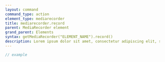 ```yaml
---
layout: command
command_type: action
element_type: mediarecorder
title: mediarecorder.record
parent: MediaRecorder element
grand_parent: Elements
syntax: getMediaRecorder("ELEMENT_NAME").record()
description: Lorem ipsum dolor sit amet, consectetur adipiscing elit, sed do eiusmod tempor incididunt ut labore et dolore magna aliqua. Ut enim ad minim veniam, quis nostrud exercitation ullamco laboris nisi ut aliquip ex ea commodo consequat.
---
```


```javascript
// example
```